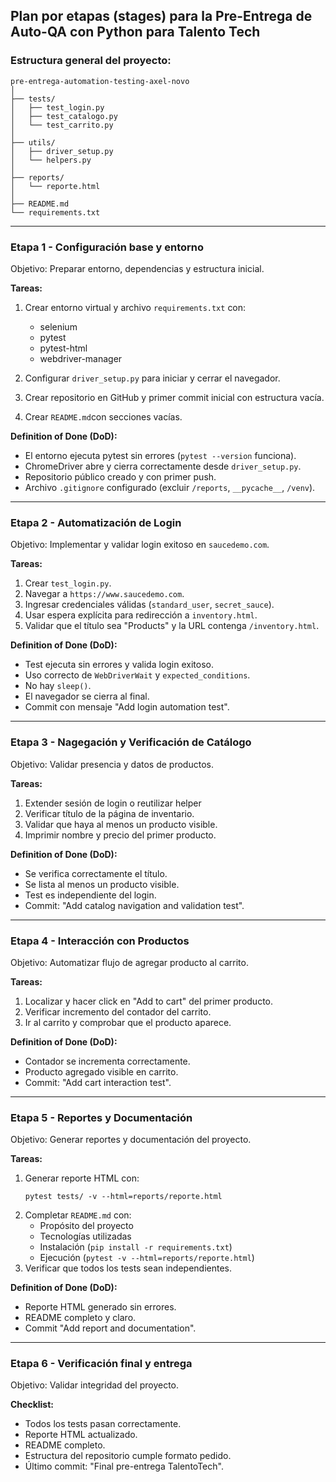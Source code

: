 ## Plan por etapas (stages) para la Pre-Entrega de Auto-QA con Python para Talento Tech

### Estructura general del proyecto:

```
pre-entrega-automation-testing-axel-novo
│
├── tests/
│   ├── test_login.py
│   ├── test_catalogo.py
│   └── test_carrito.py
│
├── utils/
│   ├── driver_setup.py
│   └── helpers.py
│
├── reports/
│   └── reporte.html
│
├── README.md
└── requirements.txt

```
---

### Etapa 1 - Configuración base y entorno
Objetivo: Preparar entorno, dependencias y estructura inicial.

__Tareas:__

1. Crear entorno virtual y archivo `requirements.txt` con:

    - selenium
    - pytest
    - pytest-html
    - webdriver-manager
2. Configurar `driver_setup.py` para iniciar y cerrar el navegador.
3. Crear repositorio en GitHub y primer commit inicial con estructura vacía.
4. Crear `README.md`con secciones vacías.

__Definition of Done (DoD):__

- El entorno ejecuta pytest sin errores (`pytest --version` funciona).
- ChromeDriver abre y cierra correctamente desde `driver_setup.py`.
- Repositorio público creado y con primer push.
- Archivo `.gitignore` configurado (excluir `/reports`, `__pycache__`, `/venv`).

---

### Etapa 2 - Automatización de Login
Objetivo: Implementar y validar login exitoso en `saucedemo.com`.

__Tareas:__

1. Crear `test_login.py`.
2. Navegar a `https://www.saucedemo.com`.
3. Ingresar credenciales válidas (`standard_user`, `secret_sauce`).
4. Usar espera explícita para redirección a `inventory.html`.
5. Validar que el título sea "Products" y la URL contenga `/inventory.html`.

__Definition of Done (DoD):__

- Test ejecuta sin errores y valida login exitoso.
- Uso correcto de `WebDriverWait` y `expected_conditions`.
- No hay `sleep()`.
- El navegador se cierra al final.
- Commit con mensaje "Add login automation test".

---

### Etapa 3 - Nagegación y Verificación de Catálogo
Objetivo: Validar presencia y datos de productos.

__Tareas:__

1. Extender sesión de login o reutilizar helper
2. Verificar título de la página de inventario.
3. Validar que haya al menos un producto visible.
4. Imprimir nombre y precio del primer producto.

__Definition of Done (DoD):__

- Se verifica correctamente el título.
- Se lista al menos un producto visible.
- Test es independiente del login.
- Commit: "Add catalog navigation and validation test".

---

### Etapa 4 - Interacción con Productos
Objetivo: Automatizar flujo de agregar producto al carrito.

__Tareas:__

1. Localizar y hacer click en "Add to cart" del primer producto.
2. Verificar incremento del contador del carrito.
3. Ir al carrito y comprobar que el producto aparece.

__Definition of Done (DoD):__

- Contador se incrementa correctamente.
- Producto agregado visible en carrito.
- Commit: "Add cart interaction test".

---

### Etapa 5 - Reportes y Documentación
Objetivo: Generar reportes y documentación del proyecto.

__Tareas:__

1. Generar reporte HTML con:
    ```{bash}
    pytest tests/ -v --html=reports/reporte.html
    ```
2. Completar `README.md` con:
    - Propósito del proyecto
    - Tecnologías utilizadas
    - Instalación (`pip install -r requirements.txt`)
    - Ejecución (`pytest -v --html=reports/reporte.html`)
3. Verificar que todos los tests sean independientes.

__Definition of Done (DoD):__

- Reporte HTML generado sin errores.
- README completo y claro.
- Commit "Add report and documentation".

---

### Etapa 6 - Verificación final y entrega
Objetivo: Validar integridad del proyecto.

__Checklist:__

- Todos los tests pasan correctamente.
- Reporte HTML actualizado.
- README completo.
- Estructura del repositorio cumple formato pedido.
- Último commit: "Final pre-entrega TalentoTech".